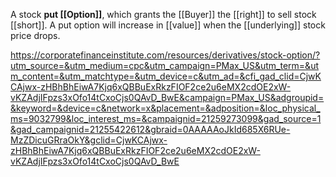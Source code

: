 A stock **put [[Option]]**, which grants the [[Buyer]] the [[right]] to sell stock [[short]]. A put option will increase in [[value]] when the [[underlying]] stock price drops.

https://corporatefinanceinstitute.com/resources/derivatives/stock-option/?utm_source=&utm_medium=cpc&utm_campaign=PMax_US&utm_term=&utm_content=&utm_matchtype=&utm_device=c&utm_ad=&cfi_gad_clid=CjwKCAjwx-zHBhBhEiwA7Kjq6xQBBuExRkzFIOF2ce2u6eMX2cdOE2xW-vKZAdjIFpzs3xOfo14tCxoCjs0QAvD_BwE&campaign=PMax_US&adgroupid=&keyword=&device=c&network=x&placement=&adposition=&loc_physical_ms=9032799&loc_interest_ms=&campaignid=21259273099&gad_source=1&gad_campaignid=21255422612&gbraid=0AAAAAoJkId685X6RUe-MzZDicuGRraOkY&gclid=CjwKCAjwx-zHBhBhEiwA7Kjq6xQBBuExRkzFIOF2ce2u6eMX2cdOE2xW-vKZAdjIFpzs3xOfo14tCxoCjs0QAvD_BwE